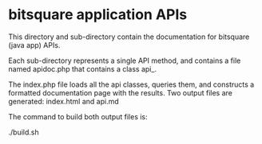 # bitsquare application APIs

This directory and sub-directory contain the documentation for bitsquare
(java app) APIs.

Each sub-directory represents a single API method, and contains a file named
apidoc.php that contains a class api_<method>.

The index.php file loads all the api classes, queries them, and constructs a
formatted documentation page with the results.  Two output files are
generated: index.html and api.md

The command to build both output files is:

./build.sh

